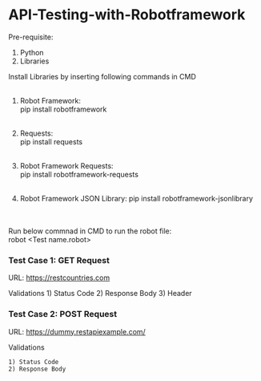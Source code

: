 # API-Testing-with-Robotframework

Pre-requisite:
  1. Python
  2. Libraries
  
Install Libraries by inserting following commands in CMD<br/><br/>

1. Robot Framework:<br/>
        pip install robotframework<br/><br/>

2. Requests:<br/>
        pip install requests<br/><br/>

3. Robot Framework Requests:<br/>
        pip install robotframework-requests<br/><br/>

4. Robot Framework JSON Library:
        pip install robotframework-jsonlibrary <br/><br/><br/>

Run below commnad in CMD to run the robot file:<br/>
        robot <foldde name>\<Test name.robot>

### Test Case 1: GET Request ###
URL: https://restcountries.com

Validations
    1) Status Code
    2) Response Body
    3) Header

### Test Case 2: POST Request ###
URL: https://dummy.restapiexample.com/

Validations

    1) Status Code
    2) Response Body